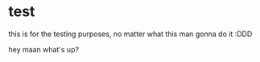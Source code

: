 # test
this is for the testing purposes, no matter what this man gonna do it :DDD
<html> hey maan what's up?</html>
